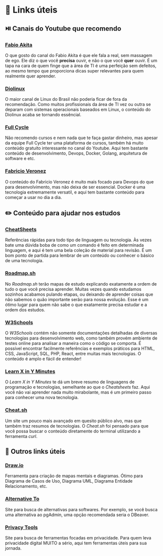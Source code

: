 # :link: Links úteis

## :play_or_pause_button: Canais do Youtube que recomendo

### [Fabio Akita](https://www.youtube.com/@Akitando)
O que gosto do canal do Fabio Akita é que ele fala a real, sem massagem de ego. Ele diz o que você **precisa** ouvir, e não o que você **quer** ouvir. É um tapa na cara de quem finge que a área de TI é uma perfeição sem defeitos, ao mesmo tempo que proporciona dicas super relevantes para quem realmente quer aprender.

### [Diolinux](https://www.youtube.com/@Diolinux)
O maior canal de Linux do Brasil não poderia ficar de fora da recomendação. Como muitos profissionais da área de TI vez ou outra se deparam com sistemas operacionais baseados em Linux, o conteúdo do Diolinux acaba se tornando essêncial.

### [Full Cycle](https://www.youtube.com/@FullCycle)
Não recomendo cursos e nem nada que te faça gastar dinheiro, mas apesar da equipe Full Cycle ter uma plataforma de cursos, também há muito conteúdo gratuito interessante no canal do Youtube. Aqui tem bastante conteúdo de desenvolvimento, Devops, Docker, Golang, arquitetura de software e etc.

### [Fabricio Veronez](https://www.youtube.com/@fabricioveronez)
O conteúdo do Fabricio Veronez é muito mais focado para Devops do que para desenvolvimento, mas não deixa de ser essencial. Docker é uma tecnologia extremamente versatil, e aqui tem bastante conteúdo para começar a usar no dia a dia.

## :pencil2: Conteúdo para ajudar nos estudos

### [CheatSheets](https://cheatsheets.zip/)
Referências rápidas para todo tipo de linguagem ou tecnologia. Às vezes bate uma dúvida boba de como um comando é feito em determinada linguagem, e aqui é tem uma bela coleção de material para revisão. É um bom ponto de partida para lembrar de um conteúdo ou conhecer o básico de uma tecnologia.

### [Roadmap.sh](https://roadmap.sh/)
No *Roadmap.sh* terão mapas de estudo explicando exatamente a ordem de tudo o que você precisa aprender. Muitas vezes quando estudamos sozinhos acabamos pulando etapas, ou deixando de aprender coisas que não sabemos o quão importante serão para nossa evolução. Esse é um ótimo lugar para quem não sabe o que exatamente precisa estudar e a ordem dos estudos.

### [W3Schools](https://www.w3schools.com/)
O *W3Schools* contém não somente documentações detalhadas de diversas tecnologias para desenvolvimento web, como também provém ambiente de testes online para analisar a maneira como o código se comporta. É possível encontrar facilmente referências e exemplos práticos para HTML, CSS, JavaScript, SQL, PHP, React, entre muitas mais tecnologias. O conteúdo é amplo e fácil de entender!

### [Learn X in Y Minutes](https://learnxinyminutes.com/)
O *Learn X in Y Minutes* te dá um breve resumo de linguagens de programação e tecnologias, semelhante ao que o *Cheatsheets* faz. Aqui você não vai aprender nada muito mirabolante, mas é um primeiro passo para conhecer uma nova tecnologia.

### [Cheat.sh](https://cheat.sh/)
Um site um pouco mais avançado em quesito público alvo, mas que também traz resumos de tecnologias. O *Cheat.sh* foi pensado para que você possa buscar o conteúdo diretamente do terminal utilizando a ferramenta *curl*.

## :link: Outros links úteis

### [Draw.io](https://app.diagrams.net/)
Ferramenta para criação de mapas mentais e diagramas. Ótimo para Diagrama de Casos de Uso, Diagrama UML, Diagrama Entidade Relacionamento, etc.

### [Alternative To](https://alternativeto.net/)
Site para busca de alternativas para softwares. Por exemplo, se você busca uma alternativa ao pgAdmin, uma opção recomendada seria o DBeaver.

### [Privacy Tools](https://www.privacytools.io/)
Site para busca de ferramentas focadas em privacidade. Para quem leva privacidade digital MUITO a sério, aqui tem ferramentas úteis para sua jornada.
